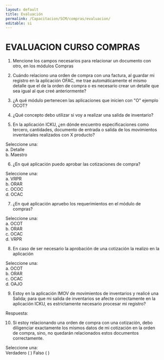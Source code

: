 ```yaml
---
layout: default
title: Evaluación
permalink: /Capacitacion/SCM/compras/evaluacion/
editable: si
---
```


# EVALUACION CURSO COMPRAS


1) Mencione los campos necesarios para relacionar un documento con otro, en los módulos Compras  

2) Cuándo relaciono una orden de compra con una factura, al guardar mi registro en la aplicación OFAC, me trae automáticamente el mismo detalle que el de la orden de compra o es necesario crear un detalle que sea igual al que creé anteriormente?  

3) ¿A qué módulo pertenecen las aplicaciones que inicien con "O" ejemplo OCOT?  

4) ¿Qué concepto debo utilizar si voy a realizar una salida de inventario? 

5) En la aplicación ICKU, ¿en dónde encuentro especificaciones como tercero, cantidades, documento de entrada o salida de los movimientos inventariales realizados con X producto?  

Seleccione una:  
a. Detalle  
b. Maestro  

6) ¿En qué aplicación puedo aprobar las cotizaciones de compra?  

Seleccione una:  
a. VRPR  
b. ORAR  
c. OCOC  
d. OCAC  

7) ¿En qué aplicación apruebo los requerimientos en el módulo de compras?  

Seleccione una:  
a. OCOT  
b. ORAR  
c. OCAC  
d. VRPR  

8) En caso de ser necesario la aprobación de una cotización la realizo en la aplicación  

Seleccione una:  
a. OCOT  
b. ORAR  
c. OCAC  
d. OAJO  

9) Estoy en la aplicación IMOV de movimientos de inventarios y realicé una Salida; para que mi salida de inventarios se afecte correctamente en la aplicación ICKU, es estrictamente necesario procesar mi registro?  

Respuesta:  

10) Si estoy relacionando una orden de compra con una cotización, debo diligenciar exactamente los mismos datos de mi cotización en la orden de compra, sino, no quedarán relacionados estos documentos correctamente.  

Seleccione una:  
Verdadero ( )		Falso ( )  




